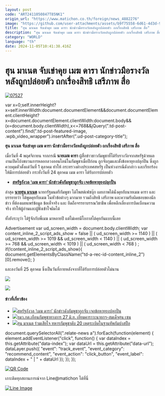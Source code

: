 ```yaml
---
layout: post
code: "ART2411050847T85NK1"
origin_url: "https://www.matichon.co.th/foreign/news_4882276"
image: "https://github.com/user-attachments/assets/b9f75558-6d61-4d3d-9218-bc15ddd07575"
title: "ฮุน มาเนต จับเข่าคุย เมฆ ดารา นักข่าวมือรางวัลหลังถูกปล่อยตัว ถกเรื่องสิทธิ เสรีภาพ สื่อ"
description: "ฮุน มาเนต จับเข่าคุย เมฆ ดารา นักข่าวมือรางวัลหลังถูกปล่อยตัว ถกเรื่องสิทธิ เสรีภาพ สื่อ"
category: "WORLD"
language: "th"
date: 2024-11-05T10:41:38.416Z
---
```


# ฮุน มาเนต จับเข่าคุย เมฆ ดารา นักข่าวมือรางวัลหลังถูกปล่อยตัว ถกเรื่องสิทธิ เสรีภาพ สื่อ

[![](https://www.matichon.co.th/wp-content/uploads/2024/11/07527.jpg "07527")](https://www.matichon.co.th/wp-content/uploads/2024/11/07527.jpg)

var x=0;self.innerHeight?x=self.innerWidth:document.documentElement&&document.documentElement.clientHeight?x=document.documentElement.clientWidth:document.body&&(x=document.body.clientWidth),x<=768&&jQuery(".td-post-content").find(".td-post-featured-image, .wpb\_video\_wrapper").insertAfter(".ud-post-category-title");

**ฮุน มาเนต จับเข่าคุย เมฆ ดารา นักข่าวมือรางวัลหลังถูกปล่อยตัว ถกเรื่องสิทธิ เสรีภาพ สื่อ**

เมื่อวันที่ 4 พฤศจิกายน จากกรณี **นายเมฆ ดารา** ผู้สื่อข่าวชาวกัมพูชาที่ได้รับรางวัลจากสหรัฐด้วยผลงานเปิดโปงขบวนการหลอกลวงออนไลน์ในกัมพูชาเมื่อปีก่อน ถูกจับกุมและตั้งข้อหายุยงปลุกปั่น ซึ่งถูกควบคุมตัวตั้งแต่วันที่ 1 ตุลาคม ทำให้ กระทรวงต่างประเทศสหรัฐ เป็นห่วงกรณีดังกล่าว และเรียกร้องให้มีการปล่อยตัว กระทั่งวันที่ 24 ตุลาคม เมฆ ดารา ได้รับการปล่อยตัว

*   **[สหรัฐกังวล ‘เมฆ ดารา’ นักข่าวดังกัมพูชาถูกจับ เจอข้อหายุยงปลุกปั่น](https://www.matichon.co.th/foreign/news_4822871)**

ล่าสุด [**นายฮุน มาเนต**](https://www.facebook.com/profile.php?id=100069511484329) นายกรัฐมนตรีกัมพูชา ได้โพสต์เฟซบุ๊ก เผยภาพได้นั่งคุยกับนายเมฆ ดารา และบรรยายว่า ได้พูดคุยกับเมฆ ในหัวข้อต่างๆ มากมาย รวมถึงสิทธิ เสรีภาพ และความรับผิดชอบของนักข่าว ที่ต้องเผยแพร่ข้อมูล ข้อเท็จจริง และ ยึดถือจรรยาบรรณวิชาชีพ เพื่อหลีกเลี่ยงการบิดเบือนความจริง ทำให้ผู้อ่านและผู้ฟังเข้าใจผิดได้

ทั้งยังระบุว่า ได้รู้จักกับพี่เมฆ มาหลายปี แต่ไม่เคยมีโอกาสได้คุยกันแบบนี้เลย

Advertisement var ud\_screen\_width = document.body.clientWidth; var content\_inline\_2\_script\_ads\_show = false || ( ud\_screen\_width >= 1140 ) || ( ud\_screen\_width >= 1019 && ud\_screen\_width < 1140 ) || ( ud\_screen\_width >= 768 && ud\_screen\_width < 1019 ) || ( ud\_screen\_width < 768 ) ; if(!content\_inline\_2\_script\_ads\_show){ document.getElementsByClassName("td-a-rec-id-content\_inline\_2")\[0\].remove(); }

และลงวันที่ 25 ตุลาคม ซึ่งเป็นวันที่ภายหลังจากที่ได้รับการปล่อยตัวไม่นาน

![](https://www.matichon.co.th/wp-content/uploads/2024/11/465598223_876794341314274_7980085255323655310_n.jpg)

![](https://www.matichon.co.th/wp-content/uploads/2024/11/465861797_876794391314269_6418622307429061937_n.jpg)

#### ข่าวที่เกี่ยวข้อง

*   [![](https://www.matichon.co.th/wp-content/uploads/2024/10/mdr.jpg)สหรัฐกังวล ‘เมฆ ดารา’ นักข่าวดังกัมพูชาถูกจับ เจอข้อหายุยงปลุกปั่น](https://www.matichon.co.th/foreign/news_4822871)
*   [![](https://www.matichon.co.th/wp-content/uploads/2024/06/IMG_8374.jpeg)รมว.กต.เยือนกัมพูชาทางการ 27 มิ.ย. เยี่ยมคาราวะนายกฯ-สมเด็จฮุน เซน](https://www.matichon.co.th/foreign/news_4644565)
*   [![](https://www.matichon.co.th/wp-content/uploads/2024/04/ร-728_0.jpg)ฮุน มาเนต ร่วมเสียใจ ทหารกัมพูชาดับ 20 เหตุระเบิดในฐานทัพกัมปงสปือ](https://www.matichon.co.th/foreign/news_4548641)

document.querySelectorAll(".relate-news a").forEach(function(element) { element.addEventListener("click", function() { var dataIndex = this.getAttribute("data-index"); var dataUrl = this.getAttribute("data-url"); dataLayer.push({ "event": "track\_event", "event\_category": "recommend\_content", "event\_action": "click\_button", "event\_label": dataIndex + " | " + dataUrl }); }); });

[![QR Code](https://www.matichon.co.th/wp-content/uploads/2023/07/wob1371z.jpg)](https://lin.ee/ht0nDxX)

เกาะติดทุกสถานการณ์จาก Line@matichon ได้ที่นี่

[![Line Image](https://www.matichon.co.th/wp-content/uploads/2023/07/th.png)](https://lin.ee/ht0nDxX)